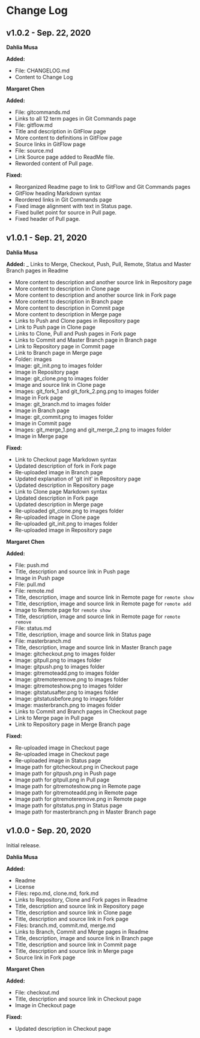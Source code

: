 # Change Log

## v1.0.2 - Sep. 22, 2020

**Dahlia Musa**

**Added:**
- File: CHANGELOG.md
- Content to Change Log

**Margaret Chen**

**Added:**
- File: gitcommands.md
- Links to all 12 term pages in Git Commands page
- File: gitflow.md
- Title and description in GitFlow page
- More content to definitions in GitFlow page
- Source links in GitFlow page
- File: source.md
- Link Source page added to ReadMe file.
- Reworded content of Pull page.


**Fixed:**
- Reorganized Readme page to link to GitFlow and Git Commands pages
- GitFlow heading Markdown syntax
- Reordered links in Git Commands page
- Fixed image alignment with text in Status page.
- Fixed bullet point for source in Pull page.
- Fixed header of Pull page.


## v1.0.1 - Sep. 21, 2020

**Dahlia Musa**

**Added:**
_ Links to Merge, Checkout, Push, Pull, Remote, Status and Master Branch pages in Readme
- More content to description and another source link in Repository page
- More content to description in Clone page
- More content to description and another source link in Fork page
- More content to description in Branch page
- More content to description in Commit page
- More content to description in Merge page
- Links to Push and Clone pages in Repository page
- Link to Push page in Clone page
- Links to Clone, Pull and Push pages in Fork page
- Links to Commit and Master Branch page in Branch page
- Link to Repository page in Commit page
- Link to Branch page in Merge page
- Folder: images
- Image: git_init.png to images folder
- Image in Repository page
- Image: git_clone.png to images folder
- Image and source link in Clone page
- Images: git_fork_1 and git_fork_2.png.png to images folder
- Image in Fork page
- Image: git_branch.md to images folder
- Image in Branch page
- Image: git_commit.png to images folder
- Image in Commit page
- Images: git_merge_1.png and git_merge_2.png to images folder
- Image in Merge page

**Fixed:**
- Link to Checkout page Markdown syntax
- Updated description of fork in Fork page
- Re-uploaded image in Branch page
- Updated explanation of 'git init' in Repository page
- Updated description in Repository page
- Link to Clone page Markdown syntax
- Updated description in Fork page
- Updated description in Merge page
- Re-uploaded git_clone.png to images folder
- Re-uploaded image in Clone page
- Re-uploaded git_init.png to images folder
- Re-uploaded image in Repository page

**Margaret Chen**

**Added:**
- File: push.md
- Title, description and source link in Push page
- Image in Push page
- File: pull.md
- File: remote.md
- Title, description, image and source link in Remote page for `remote show`
- Title, description, image and source link in Remote page for `remote add`
- Image to Remote page for `remote show`
- Title, description, image and source link in Remote page for `remote remove`
- File: status.md
- Title, description, image and source link in Status page
- File: masterbranch.md
- Title, description, image and source link in Master Branch page
- Image: gitcheckout.png to images folder
- Image: gitpull.png to images folder
- Image: gitpush.png to images folder
- Image: gitremoteadd.png to images folder
- Image: gitremoteremove.png to images folder
- Image: gitremoteshow.png to images folder
- Image: gitstatusafter.png to images folder
- Image: gitstatusbefore.png to images folder
- Image: masterbranch.png to images folder
- Links to Commit and Branch pages in Checkout page
- Link to Merge page in Pull page
- Link to Repository page in Merge Branch page

**Fixed:**
- Re-uploaded image in Checkout page
- Re-uploaded image in Checkout page
- Re-uploaded image in Status page
- Image path for gitcheckout.png in Checkout page
- Image path for gitpush.png in Push page
- Image path for gitpull.png in Pull page
- Image path for gitremoteshow.png in Remote page
- Image path for gitremoteadd.png in Remote page
- Image path for gitremoteremove.png in Remote page
- Image path for gitstatus.png in Status page
- Image path for masterbranch.png in Master Branch page

## v1.0.0 - Sep. 20, 2020

Initial release.

**Dahlia Musa**

**Added:**
- Readme
- License
- Files: repo.md, clone.md, fork.md
- Links to Repository, Clone and Fork pages in Readme
- Title, description and source link in Repository page
- Title, description and source link in Clone page
- Title, description and source link in Fork page
- Files: branch.md, commit.md, merge.md
- Links to Branch, Commit and Merge pages in Readme
- Title, description, image and source link in Branch page
- Title, description and source link in Commit page
- Title, description and source link in Merge page
- Source link in Fork page

**Margaret Chen**

**Added:**
- File: checkout.md
- Title, description and source link in Checkout page
- Image in Checkout page

**Fixed:**
- Updated description in Checkout page